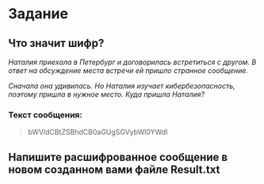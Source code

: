 # Задание

## Что значит шифр?

_Наталия приехала в Петербург и договорилась встретиться с другом. В ответ на обсуждение места встречи ей пришло странное сообщение._

_Сначала она удивилась. Но Наталия изучает кибербезопасность, поэтому пришла в нужное место. Куда пришла Наталия?_

### __Текст сообщения:__

> bWVldCBtZSBhdCB0aGUgSGVybWl0YWdl

## __Напишите расшифрованное сообщение в новом созданном вами файле Result.txt__
